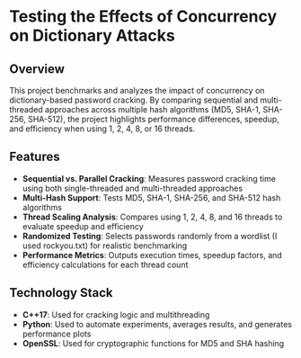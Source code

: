 # Testing the Effects of Concurrency on Dictionary Attacks

## Overview

This project benchmarks and analyzes the impact of concurrency on dictionary-based password cracking. By comparing sequential and multi-threaded approaches across multiple hash algorithms (MD5, SHA-1, SHA-256, SHA-512), the project highlights performance differences, speedup, and efficiency when using 1, 2, 4, 8, or 16 threads.

## Features

- **Sequential vs. Parallel Cracking**: Measures password cracking time using both single-threaded and multi-threaded approaches
- **Multi-Hash Support**: Tests MD5, SHA-1, SHA-256, and SHA-512 hash algorithms
- **Thread Scaling Analysis**: Compares using 1, 2, 4, 8, and 16 threads to evaluate speedup and efficiency
- **Randomized Testing**: Selects passwords randomly from a wordlist (I used rockyou.txt) for realistic benchmarking 
- **Performance Metrics**: Outputs execution times, speedup factors, and efficiency calculations for each thread count

## Technology Stack

- **C++17**: Used for cracking logic and multithreading 
- **Python**: Used to automate experiments, averages results, and generates performance plots  
- **OpenSSL**: Used for cryptographic functions for MD5 and SHA hashing 



